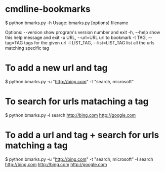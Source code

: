 cmdline-bookmarks
=================

$ python bmarks.py -h
Usage: bmarks.py [options] filename

Options:
  --version             show program's version number and exit
  -h, --help            show this help message and exit
  -u URL, --url=URL     url to bookmark
  -t TAG, --tag=TAG     tags for the given url
  -l LIST_TAG, --list=LIST_TAG
                        list all the urls matching specific tag


To add a new url and tag
=========================
$ python bmarks.py -u "http://bing.com" -t "search, microsoft"


To search for urls mataching a tag
===================================
$ python bmarks.py -l search
http://bing.com
http://google.com

To add a url and tag + search for urls matching a tag
======================================================
$ python bmarks.py -u "http://bing.com" -t "search, microsoft" -l search
http://bing.com
http://bing.com
http://google.com
